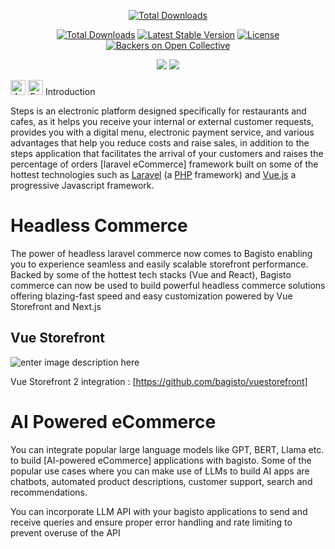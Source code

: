 <p align="center">
    <a href="http://www.bagisto.com"><img src="https://erpstak.com/images/stepsWhiteCopy.png" alt="Total Downloads"></a>
</p>

<p align="center">
    <a href="#"><img src="https://poser.pugx.org/bagisto/bagisto/d/total.svg" alt="Total Downloads"></a>
    <a href="#"><img src="https://poser.pugx.org/bagisto/bagisto/v/stable.svg" alt="Latest Stable Version"></a>
    <a href="#"><img src="https://poser.pugx.org/bagisto/bagisto/license.svg" alt="License"></a>
    <a href="#"><img src="https://github.com/bagisto/bagisto/workflows/CI/badge.svg" alt="Backers on Open Collective"></a>
   
</p>

<p align="center">
    <a href="https://twitter.com/intent/follow?screen_name=bagistoshop"><img src="https://img.shields.io/twitter/follow/bagistoshop?style=social"></a>
    <a href="https://www.youtube.com/channel/UCbrfqnhyiDv-bb9QuZtonYQ"><img src="https://img.shields.io/youtube/channel/subscribers/UCbrfqnhyiDv-bb9QuZtonYQ?style=social"></a>
</p>


<p align="center" style="display: inline;">
    <img class="flag-img" src="https://flagicons.lipis.dev/flags/4x3/sa.svg" alt="Arabic" width="24" height="24">
    
   
   
</p>
<p align="center" style="display: inline;">
 <img class="flag-img" src="https://flagicons.lipis.dev/flags/4x3/eg.svg" alt="Egyptian" width="24" height="24">

</p

# Introduction

Steps is an electronic platform designed specifically for restaurants and cafes, as it helps you receive your internal or external customer requests, provides you with a digital menu, electronic payment service, and various advantages that help you reduce costs and raise sales, in addition to the steps application that facilitates the arrival of your customers and raises the percentage of orders [laravel eCommerce] framework built on some of the hottest technologies such as [Laravel](https://laravel.com/) (a [PHP](https://secure.php.net/) framework) and [Vue.js](https://vuejs.org/) a progressive Javascript framework.



# Headless Commerce

The power of headless laravel commerce now comes to Bagisto enabling you to experience seamless and easily scalable storefront performance. Backed by some of the hottest tech stacks (Vue and React), Bagisto commerce can now be used to build powerful headless commerce solutions offering blazing-fast speed and easy customization powered by Vue Storefront and Next.js

## Vue Storefront

![enter image description here](https://raw.githubusercontent.com/bagisto/temp-media/master/vue.png)

Vue Storefront 2 integration : [https://github.com/bagisto/vuestorefront]

# AI Powered eCommerce

You can integrate popular large language models like GPT, BERT, Llama etc. to build [AI-powered eCommerce] applications with bagisto. Some of the popular use cases where you can make use of LLMs to build AI apps are chatbots, automated product descriptions, customer support, search and recommendations. 


You can incorporate LLM API with your bagisto applications to send and receive queries and ensure proper error handling and rate limiting to prevent overuse of the API

